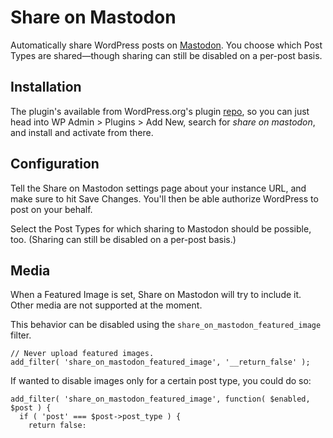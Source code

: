 # Share on Mastodon
Automatically share WordPress posts on [Mastodon](https://joinmastodon.org/). You choose which Post Types are shared—though sharing can still be disabled on a per-post basis.

## Installation
The plugin's available from WordPress.org's plugin [repo](https://wordpress.org/plugins/share-on-mastodon/), so you can just head into WP Admin > Plugins > Add New, search for _share on mastodon_, and install and activate from there.

## Configuration
Tell the Share on Mastodon settings page about your instance URL, and make sure to hit Save Changes. You'll then be able authorize WordPress to post on your behalf.

Select the Post Types for which sharing to Mastodon should be possible, too. (Sharing can still be disabled on a per-post basis.)

## Media
When a Featured Image is set, Share on Mastodon will try to include it. Other media are not supported at the moment.

This behavior can be disabled using the `share_on_mastodon_featured_image` filter.
```
// Never upload featured images.
add_filter( 'share_on_mastodon_featured_image', '__return_false' );
```

If wanted to disable images only for a certain post type, you could do so:
```
add_filter( 'share_on_mastodon_featured_image', function( $enabled, $post ) {
  if ( 'post' === $post->post_type ) {
    return false;
  }

  return $enabled;
}, 10, 2 );
```

## Privacy
Currently, all toots sent via this plugin are **public**. [Unlisted or followers-only](https://docs.joinmastodon.org/usage/privacy/#publishing-levels) toots may become an option later on.

## Gutenberg
This plugin now uses WordPress' Meta Box API—supported by Gutenberg—to store per-post sharing settings, which makes it 100% compatible with the new block editor.

## Advanced
_Share on Mastodon_ comes with a fair number of filters that allow tweaking its behavior.

### Custom Formatting
By default, shared statuses look something like:
```
My Awesome Post Title https://url.to/original-post/
```

Mastodon is smart enough to then try and find things like an Open Graph image and description for that URL. There's [no need for a link shortener](https://docs.joinmastodon.org/api/guidelines/#other-links), either.

If you'd rather format toots differently, however, there's a `share_on_mastodon_status` filter.

**Example:** if all posts you share are short, plain-text messages and you want them to appear exactly as written and without a backlink—and essentially create a WordPress front end to Mastodon—then the following couple lines of PHP would handle that.
```
add_filter( 'share_on_mastodon_status', function( $status, $post ) {
  $status = wp_strip_all_tags( $post->post_content );
  return $status;
}, 10, 2 );
```
Same example, but with a permalink at the end:
```
add_filter( 'share_on_mastodon_status', function( $status, $post ) {
  $status  = wp_strip_all_tags( $post->post_content );
  $status .= "\n\n" . get_permalink( $post );
  return $status;
}, 10, 2 );
```

We can even append WordPress tags as hashtags:
```
add_filter( 'share_on_mastodon_status', function( $status, $post ) {
  $tags = get_the_tags( $post->ID );

  if ( $tags ) {
    $status .= "\n\n";
    
    foreach ( $tags as $tag ) {
      $status .= '#' . preg_replace( '/\s/', '', $tag->name ) . ' ';
    }

    $status = trim( $status );
  }

  return $status;
}, 11, 2 );
```
See the [Customize “Share on Mastodon” Statuses](https://janboddez.tech/articles/customize-share-on-mastodon-statuses) blog post, too.

### Share Programmatically Created Posts, and More
Even supported (per their Post Type) posts won't be shared if not posted through WP Admin, as the 'Share on Mastodon' checkbox value will not have been saved.

To work around this, there's a `share_on_mastodon_enabled` filter:
```
// Always share supported Post Types.
add_filter( 'share_on_mastodon_enabled', '__return_true' );
```

You could use the same filter to prevent, e.g., certain taxonomies from being shared.
```
add_filter( 'share_on_mastodon_enabled', function( $is_enabled, $post_id ) {
	if ( has_category( 'my-category-slug', $post_id ) ) {
		return false;
	}

	return $is_enabled;
}, 10, 2 );
```
## Debugging
If you've added `define('WP_DEBUG', true);` to `wp-config.php`, the plugin settings page will show some debugging info. If debug logging is enabled as well, connection errors will be logged to WordPress's default debug log (at whatever path and filename you've chosen for it).
